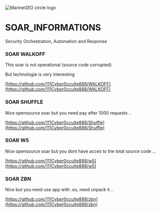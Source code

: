 
![MarineGEO circle logo](/assets/img/MarineGEO_logo.png "MarineGEO logo")

# SOAR_INFORMATIONS

Security Orchestration, Automation and Response

### SOAR WALKOFF

This soar is not operational (source code corrupted) 

But technologie is very interesting 

[https://github.com/111Cyber0cculte888/WALKOFF](https://github.com/111Cyber0cculte888/WALKOFF)

### SOAR SHUFFLE 

Nice opensource soar but you need pay after 1000 requests ..  

[https://github.com/111Cyber0cculte888/Shuffle](https://github.com/111Cyber0cculte888/Shuffle)

### SOAR W5

Nice opensource soar but you dont have acces to the total source code ... 

[https://github.com/111Cyber0cculte888/w5](https://github.com/111Cyber0cculte888/w5)

### SOAR ZBN

Nice but you need use app with .so, need unpack it .. 

[https://github.com/111Cyber0cculte888/zbn](https://github.com/111Cyber0cculte888/zbn)

